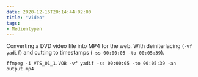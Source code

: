 ```yaml
---
date: 2020-12-16T20:14:44+02:00
title: "Video"
tags:
- Medientypen
---
```


Converting a DVD video file into MP4 for the web. With deiniterlacing (`-vf yadif`) and cutting to timestamps (`-ss 00:00:05 -to 00:05:39`).

```
ffmpeg -i VTS_01_1.VOB -vf yadif -ss 00:00:05 -to 00:05:39 -an output.mp4
```
